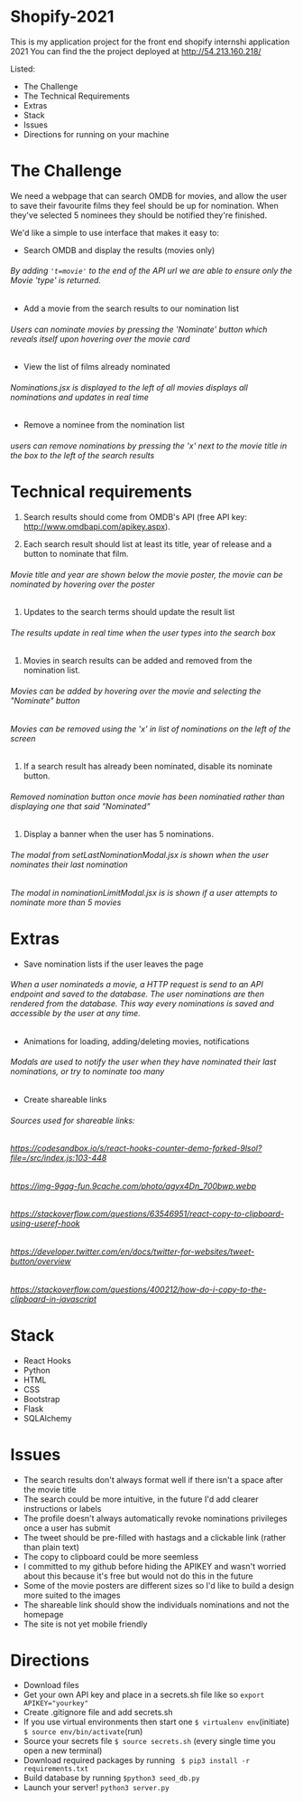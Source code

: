 # Shopify-2021

This is my application project for the front end shopify internshi application 2021
You can find the the project deployed at http://54.213.160.218/

Listed:
- The Challenge
- The Technical Requirements
- Extras
- Stack
- Issues
- Directions for running on your machine

# The Challenge

We need a webpage that can search OMDB for movies, and allow the user to save their favourite films they feel should be up for nomination.
When they've selected 5 nominees they should be notified they're finished.

We'd like a simple to use interface that makes it easy to:
- Search OMDB and display the results (movies only)
###### By adding `'t=movie'` to the end of the API url we are able to ensure only the Movie 'type' is returned.

- Add a movie from the search results to our nomination list
###### Users can nominate movies by pressing the 'Nominate' button which reveals itself upon hovering over the movie card

- View the list of films already nominated
###### Nominations.jsx  is displayed to the left of all movies displays all nominations and updates in real time

- Remove a nominee from the nomination list
###### users can remove nominations by pressing the 'x' next to the movie title in the box to the left of the search results

# Technical requirements

1. Search results should come from OMDB's API (free API key: http://www.omdbapi.com/apikey.aspx).

1. Each search result should list at least its title, year of release and a button to nominate that film.
###### Movie title and year are shown below the movie poster, the movie can be nominated by hovering over the poster

1. Updates to the search terms should update the result list
###### The results update in real time when the user types into the search box

1. Movies in search results can be added and removed from the nomination list.
###### Movies can be added by hovering over the movie and selecting the "Nominate" button
###### Movies can be removed using the 'x' in list of nominations on the left of the screen

1. If a search result has already been nominated, disable its nominate button.
###### Removed nomination button once movie has been nominatied rather than displaying one that said "Nominated"

1. Display a banner when the user has 5 nominations.
###### The modal from setLastNominationModal.jsx is shown when the user nominates their last nomination
###### The modal in nominationLimitModal.jsx is is shown if a user attempts to nominate more than 5 movies

# Extras

 - Save nomination lists if the user leaves the page
 ###### When a user nominateds a movie, a HTTP request is send to an API endpoint and saved to the database. The user nominations are then rendered from the database. This way every nominations is saved and accessible by the user at any time.
 - Animations for loading, adding/deleting movies, notifications
  ###### Modals are used to notify the user when they have nominated their last nominations, or try to nominate too many
 - Create shareable links
###### Sources used for shareable links:
###### https://codesandbox.io/s/react-hooks-counter-demo-forked-9lsol?file=/src/index.js:103-448
###### https://img-9gag-fun.9cache.com/photo/agyx4Dn_700bwp.webp
###### https://stackoverflow.com/questions/63546951/react-copy-to-clipboard-using-useref-hook
###### https://developer.twitter.com/en/docs/twitter-for-websites/tweet-button/overview
###### https://stackoverflow.com/questions/400212/how-do-i-copy-to-the-clipboard-in-javascript

# Stack

- React Hooks
- Python
- HTML
- CSS
- Bootstrap
- Flask
- SQLAlchemy


# Issues

- The search results don't always format well if there isn't a space after the movie title
- The search could be more intuitive, in the future I'd add clearer instructions or labels
- The profile doesn't always automatically revoke nominations privileges once a user has submit
- The tweet should be pre-filled with hastags and a clickable link (rather than plain text)
- The copy to clipboard could be more seemless
- I committed to my github before hiding the APIKEY and wasn't worried about this because it's free but would not do this in the future
- Some of the movie posters are different sizes so I'd like to build a design more suited to the images
- The shareable link should show the individuals nominations and not the homepage
- The site is not yet mobile friendly

# Directions

- Download files
- Get your own API key and place in a secrets.sh file like so `export APIKEY="yourkey"`
- Create .gitignore file and add secrets.sh
- If you use virtual environments then start one `$ virtualenv env`(initiate) `$ source env/bin/activate`(run)
- Source your secrets file `$ source secrets.sh` (every single time you open a new terminal)
- Download required packages by running ` $ pip3 install -r requirements.txt`
- Build database by running `$python3 seed_db.py`
- Launch your server! `python3 server.py`